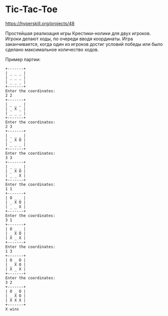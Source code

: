 # Tic-Tac-Toe
https://hyperskill.org/projects/48

Простейшая реализация игры Крестики-нолики для двух игроков. Игроки делают ходы, по очереди вводя координаты. Игра заканчивается, когда один из игроков достиг условий победы или было сделано максимальное количество ходов.

Пример партии:
```console
+-------+
| _ _ _ |
| _ _ _ |
| _ _ _ |
+-------+
Enter the coordinates:
2 2
+-------+
| _ _ _ |
| _ X _ |
| _ _ _ |
+-------+
Enter the coordinates:
2 3
+-------+
| _ _ _ |
| _ X O |
| _ _ _ |
+-------+
Enter the coordinates:
3 3
+-------+
| _ _ _ |
| _ X O |
| _ _ X |
+-------+
Enter the coordinates:
1 1
+-------+
| O _ _ |
| _ X O |
| _ _ X |
+-------+
Enter the coordinates:
3 1
+-------+
| O _ _ |
| _ X O |
| X _ X |
+-------+
Enter the coordinates:
1 3
+-------+
| O _ O |
| _ X O |
| X _ X |
+-------+
Enter the coordinates:
3 2
+-------+
| O _ O |
| _ X O |
| X X X |
+-------+
X wins
```